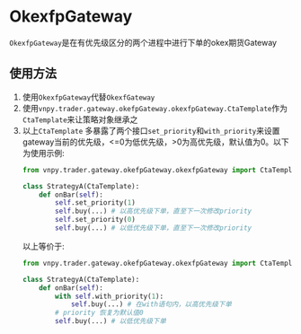 # OkexfpGateway 
`OkexfpGateway`是在有优先级区分的两个进程中进行下单的okex期货Gateway

## 使用方法
1. 使用`OkexfpGateway`代替`OkexfGateway`
2. 使用`vnpy.trader.gateway.okefpGateway.okexfpGateway.CtaTemplate`作为`CtaTemplate`来让策略对象继承之
3. 以上`CtaTemplate` 多暴露了两个接口`set_priority`和`with_priority`来设置gateway当前的优先级，<=0为低优先级，>0为高优先级，默认值为0。以下为使用示例:
    ```python
    from vnpy.trader.gateway.okefpGateway.okexfpGateway import CtaTemplate

    class StrategyA(CtaTemplate):
        def onBar(self):
            self.set_priority(1)
            self.buy(...) # 以高优先级下单，直至下一次修改priority
            self.set_priority(0)
            self.buy(...) # 以低优先级下单，直至下一次修改priority
    ```
    以上等价于:
    ```python
    from vnpy.trader.gateway.okefpGateway.okexfpGateway import CtaTemplate

    class StrategyA(CtaTemplate):
        def onBar(self):
            with self.with_priority(1):
                self.buy(...) # 在with语句内，以高优先级下单
            # priority 恢复为默认值0 
            self.buy(...) # 以低优先级下单
    ```
